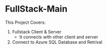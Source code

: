# FullStack-Main

This Project Covers:

1. Fullstack Client & Server
   - It connects with other client and server
2. Connect to Azure SQL Database and Retrival
